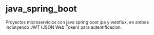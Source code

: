 # java_spring_boot
Proyectos microservicios con java spring boot jpa y webflux, en ambos inclutyendo JWT (JSON Web Token) para autentificacion.
